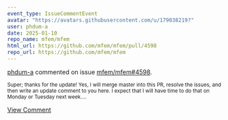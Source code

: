 ```yaml
---
event_type: IssueCommentEvent
avatar: "https://avatars.githubusercontent.com/u/179038219?"
user: phdum-a
date: 2025-01-10
repo_name: mfem/mfem
html_url: https://github.com/mfem/mfem/pull/4598
repo_url: https://github.com/mfem/mfem
---
```


<a href='https://github.com/phdum-a' target='_blank'>phdum-a</a> commented on issue <a href='https://github.com/mfem/mfem/pull/4598' target='_blank'>mfem/mfem#4598</a>.

<small>Super; thanks for the update! Yes, I will merge master into this PR, resolve the issues, and then write an update comment to you here. I expect that I will have time to do that on Monday or Tuesday next week....</small>

<a href='https://github.com/mfem/mfem/pull/4598' target='_blank'>View Comment</a>